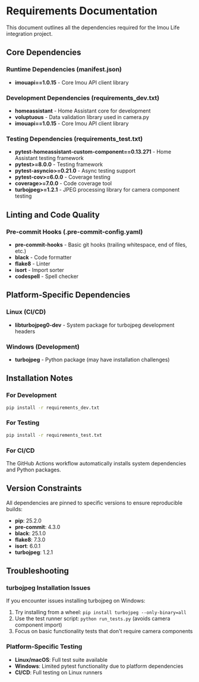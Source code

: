 # Requirements Documentation

This document outlines all the dependencies required for the Imou Life integration project.

## Core Dependencies

### Runtime Dependencies (manifest.json)
- **imouapi==1.0.15** - Core Imou API client library

### Development Dependencies (requirements_dev.txt)
- **homeassistant** - Home Assistant core for development
- **voluptuous** - Data validation library used in camera.py
- **imouapi==1.0.15** - Core Imou API client library

### Testing Dependencies (requirements_test.txt)
- **pytest-homeassistant-custom-component==0.13.271** - Home Assistant testing framework
- **pytest>=8.0.0** - Testing framework
- **pytest-asyncio>=0.21.0** - Async testing support
- **pytest-cov>=6.0.0** - Coverage testing
- **coverage>=7.0.0** - Code coverage tool
- **turbojpeg>=1.2.1** - JPEG processing library for camera component testing

## Linting and Code Quality

### Pre-commit Hooks (.pre-commit-config.yaml)
- **pre-commit-hooks** - Basic git hooks (trailing whitespace, end of files, etc.)
- **black** - Code formatter
- **flake8** - Linter
- **isort** - Import sorter
- **codespell** - Spell checker

## Platform-Specific Dependencies

### Linux (CI/CD)
- **libturbojpeg0-dev** - System package for turbojpeg development headers

### Windows (Development)
- **turbojpeg** - Python package (may have installation challenges)

## Installation Notes

### For Development
```bash
pip install -r requirements_dev.txt
```

### For Testing
```bash
pip install -r requirements_test.txt
```

### For CI/CD
The GitHub Actions workflow automatically installs system dependencies and Python packages.

## Version Constraints

All dependencies are pinned to specific versions to ensure reproducible builds:
- **pip**: 25.2.0
- **pre-commit**: 4.3.0
- **black**: 25.1.0
- **flake8**: 7.3.0
- **isort**: 6.0.1
- **turbojpeg**: 1.2.1

## Troubleshooting

### turbojpeg Installation Issues
If you encounter issues installing turbojpeg on Windows:
1. Try installing from a wheel: `pip install turbojpeg --only-binary=all`
2. Use the test runner script: `python run_tests.py` (avoids camera component import)
3. Focus on basic functionality tests that don't require camera components

### Platform-Specific Testing
- **Linux/macOS**: Full test suite available
- **Windows**: Limited pytest functionality due to platform dependencies
- **CI/CD**: Full testing on Linux runners

